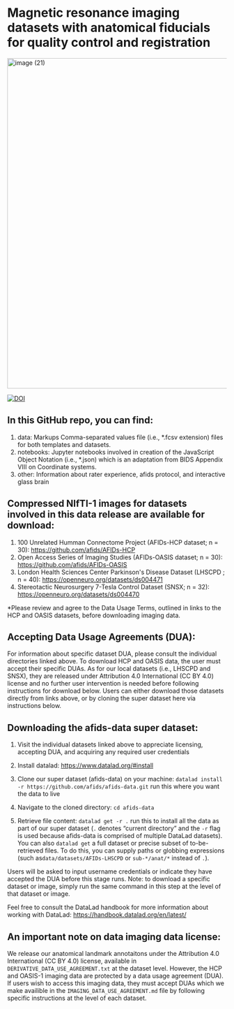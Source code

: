 # Magnetic resonance imaging datasets with anatomical fiducials for quality control and registration
<img width="757" alt="image (21)" src="https://user-images.githubusercontent.com/46094728/200840201-90d2e6ef-b066-4de9-8bae-79cb51bd2354.png">

<a href="https://doi.org/10.5281/zenodo.7640692"><img src="https://zenodo.org/badge/DOI/10.5281/zenodo.7640692.svg" alt="DOI"></a>

## In this GitHub repo, you can find: 

1) data: Markups Comma-separated values file (i.e., *.fcsv extension) files for both templates and datasets. 
2) notebooks: Jupyter notebooks involved in creation of the JavaScript Object Notation (i.e., *.json) which is an adaptation from BIDS Appendix VIII on Coordinate systems.  
3) other: Information about rater experience, afids protocol, and interactive glass brain

## Compressed NIfTI-1 images for datasets involved in this data release are available for download: 
1) 100 Unrelated Humman Connectome Project (AFIDs-HCP dataset; n = 30): https://github.com/afids/AFIDs-HCP
2) Open Access Series of Imaging Studies (AFIDs-OASIS dataset; n = 30): https://github.com/afids/AFIDs-OASIS
3) London Health Sciences Center Parkinson's Disease Dataset (LHSCPD ; n = 40): https://openneuro.org/datasets/ds004471
4) Stereotactic Neurosurgery 7-Tesla Control Dataset (SNSX; n = 32): https://openneuro.org/datasets/ds004470

*Please review and agree to the Data Usage Terms, outlined in links to the HCP and OASIS datasets, before downloading imaging data. 

## Accepting Data Usage Agreements (DUA):
For information about specific dataset DUA, please consult the individual directories linked above. To download HCP and OASIS data, the user must accept their specific DUAs. As for our local datasets (i.e., LHSCPD and SNSX), they are released under Attribution 4.0 International (CC BY 4.0) license and no further user intervention is needed before following instructions for download below. Users can either download those datasets directly from links above, or by cloning the super dataset here via instructions below. 

## Downloading the afids-data super dataset:

1) Visit the individual datasets linked above to appreciate licensing, accepting DUA, and acquiring any required user credentials

2) Install datalad:
https://www.datalad.org/#install
    
3) Clone our super dataset (afids-data) on your machine:
`datalad install -r https://github.com/afids/afids-data.git` run this where you want the data to live

4) Navigate to the cloned directory:
`cd afids-data`
    
5) Retrieve file content:
`datalad get -r .` run this to install all the data as part of our super dataset (`.` denotes “current directory” and the `-r` flag is used because afids-data is comprised of multiple DataLad datasets). You can also `datalad get` a full dataset or precise subset of to-be-retrieved files. To do this, you can supply paths or globbing expressions (such as`data/datasets/AFIDs-LHSCPD` or `sub-*/anat/*` instead of `.`). 

Users will be asked to input username credentials or indicate they have accepted the DUA before this stage runs. Note: to download a specific dataset or image, simply run the same command in this step at the level of that dataset or image.

Feel free to consult the DataLad handbook for more information about working with DataLad: https://handbook.datalad.org/en/latest/

## An important note on data imaging data license: 

We release our anatomical landmark annotaitons under the Attribution 4.0 International (CC BY 4.0) license, available in `DERIVATIVE_DATA_USE_AGREEMENT.txt` at the dataset level. However, the HCP and OASIS-1 imaging data are protected by a data usage agreement (DUA). If users wish to access this imaging data, they must accept DUAs which we make availible in the `IMAGING_DATA_USE_AGREEMENT.md` file by following specific instructions at the level of each dataset. 

